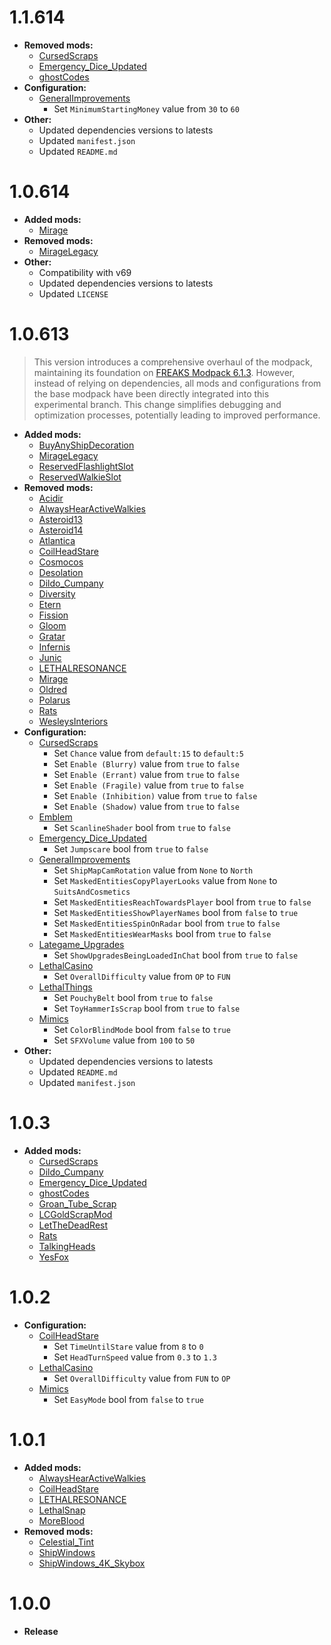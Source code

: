 # 1.1.614

- **Removed mods:**
  - [CursedScraps](https://thunderstore.io/c/lethal-company/p/Lega/CursedScraps/)
  - [Emergency_Dice_Updated](https://thunderstore.io/c/lethal-company/p/slayer6409/Emergency_Dice_Updated/)
  - [ghostCodes](https://thunderstore.io/c/lethal-company/p/darmuh/ghostCodes/)
- **Configuration:**
  - [GeneralImprovements](https://thunderstore.io/c/lethal-company/p/ShaosilGaming/GeneralImprovements/)
    - Set `MinimumStartingMoney` value from `30` to `60`
- **Other:**
  - Updated dependencies versions to latests
  - Updated `manifest.json`
  - Updated `README.md`

# 1.0.614

- **Added mods:**
  - [Mirage](https://thunderstore.io/c/lethal-company/p/qwbarch/Mirage/)
- **Removed mods:**
  - [MirageLegacy](https://thunderstore.io/c/lethal-company/p/qwbarch/MirageLegacy/)
- **Other:**
  - Compatibility with v69
  - Updated dependencies versions to latests
  - Updated `LICENSE`

# 1.0.613
> This version introduces a comprehensive overhaul of the modpack, maintaining its foundation on [FREAKS Modpack 6.1.3](https://thunderstore.io/c/lethal-company/p/FREAKS/FREAKS_Modpack/v/6.1.3/). However, instead of relying on dependencies, all mods and configurations from the base modpack have been directly integrated into this experimental branch. This change simplifies debugging and optimization processes, potentially leading to improved performance.

- **Added mods:**
  - [BuyAnyShipDecoration](https://thunderstore.io/c/lethal-company/p/Sant5050/Buy_Any_Ship_Decoration/)
  - [MirageLegacy](https://thunderstore.io/c/lethal-company/p/qwbarch/MirageLegacy/)
  - [ReservedFlashlightSlot](https://thunderstore.io/c/lethal-company/p/FlipMods/ReservedFlashlightSlot/)
  - [ReservedWalkieSlot](https://thunderstore.io/c/lethal-company/p/FlipMods/ReservedWalkieSlot/)
- **Removed mods:**
  - [Acidir](https://thunderstore.io/c/lethal-company/p/Magic_Wesley/Acidir/)
  - [AlwaysHearActiveWalkies](https://thunderstore.io/c/lethal-company/p/Suskitech/AlwaysHearActiveWalkies/)
  - [Asteroid13](https://thunderstore.io/c/lethal-company/p/Magic_Wesley/Asteroid13/)
  - [Asteroid14](https://thunderstore.io/c/lethal-company/p/Magic_Wesley/Asteroid14/)
  - [Atlantica](https://thunderstore.io/c/lethal-company/p/Magic_Wesley/Atlantica/)
  - [CoilHeadStare](https://thunderstore.io/c/lethal-company/p/TwinDimensionalProductions/CoilHeadStare/)
  - [Cosmocos](https://thunderstore.io/c/lethal-company/p/Magic_Wesley/Cosmocos/)
  - [Desolation](https://thunderstore.io/c/lethal-company/p/Magic_Wesley/Desolation/)
  - [Dildo_Cumpany](https://thunderstore.io/c/lethal-company/p/Loopers/Dildo_Cumpany/)
  - [Diversity](https://thunderstore.io/c/lethal-company/p/IntegrityChaos/Diversity/)
  - [Etern](https://thunderstore.io/c/lethal-company/p/Magic_Wesley/Etern/)
  - [Fission](https://thunderstore.io/c/lethal-company/p/Magic_Wesley/Fission/)
  - [Gloom](https://thunderstore.io/c/lethal-company/p/Magic_Wesley/Gloom/)
  - [Gratar](https://thunderstore.io/c/lethal-company/p/Magic_Wesley/Gratar/)
  - [Infernis](https://thunderstore.io/c/lethal-company/p/Magic_Wesley/Infernis/)
  - [Junic](https://thunderstore.io/c/lethal-company/p/Magic_Wesley/Junic/)
  - [LETHALRESONANCE](https://thunderstore.io/c/lethal-company/p/LethalResonance/LETHALRESONANCE/)
  - [Mirage](https://thunderstore.io/c/lethal-company/p/qwbarch/Mirage/)
  - [Oldred](https://thunderstore.io/c/lethal-company/p/Magic_Wesley/Oldred/)
  - [Polarus](https://thunderstore.io/c/lethal-company/p/Magic_Wesley/Polarus/)
  - [Rats](https://thunderstore.io/c/lethal-company/p/Snowlance/Rats/)
  - [WesleysInteriors](https://thunderstore.io/c/lethal-company/p/Magic_Wesley/WesleysInteriors/)
- **Configuration:**
  - [CursedScraps](https://thunderstore.io/c/lethal-company/p/Lega/CursedScraps/)
    - Set `Chance` value from `default:15` to `default:5`
    - Set `Enable (Blurry)` value from `true` to `false`
    - Set `Enable (Errant)` value from `true` to `false`
    - Set `Enable (Fragile)` value from `true` to `false`
    - Set `Enable (Inhibition)` value from `true` to `false`
    - Set `Enable (Shadow)` value from `true` to `false`
  - [Emblem](https://thunderstore.io/c/lethal-company/p/Darkbrewery/Emblem/)
    - Set `ScanlineShader` bool from `true` to `false`
  - [Emergency_Dice_Updated](https://thunderstore.io/c/lethal-company/p/slayer6409/Emergency_Dice_Updated/)
    - Set `Jumpscare` bool from `true` to `false`
  - [GeneralImprovements](https://thunderstore.io/c/lethal-company/p/ShaosilGaming/GeneralImprovements/)
    - Set `ShipMapCamRotation` value from `None` to `North`
    - Set `MaskedEntitiesCopyPlayerLooks` value from `None` to `SuitsAndCosmetics`
    - Set `MaskedEntitiesReachTowardsPlayer` bool from `true` to `false`
    - Set `MaskedEntitiesShowPlayerNames` bool from `false` to `true`
    - Set `MaskedEntitiesSpinOnRadar` bool from `true` to `false`
    - Set `MaskedEntitiesWearMasks` bool from `true` to `false`
  - [Lategame_Upgrades](https://thunderstore.io/c/lethal-company/p/malco/Lategame_Upgrades/)
    - Set `ShowUpgradesBeingLoadedInChat` bool from `true` to `false`
  - [LethalCasino](https://thunderstore.io/c/lethal-company/p/mrgrm7/LethalCasino/)
    - Set `OverallDifficulty` value from `OP` to `FUN`
  - [LethalThings](https://thunderstore.io/c/lethal-company/p/Evaisa/LethalThings/)
    - Set `PouchyBelt` bool from `true` to `false`
    - Set `ToyHammerIsScrap` bool from `true` to `false`
  - [Mimics](https://thunderstore.io/c/lethal-company/p/x753/Mimics/)
    - Set `ColorBlindMode` bool from `false` to `true`
    - Set `SFXVolume` value from `100` to `50`
- **Other:**
  - Updated dependencies versions to latests
  - Updated `README.md`
  - Updated `manifest.json`

# 1.0.3

- **Added mods:**
  - [CursedScraps](https://thunderstore.io/c/lethal-company/p/Lega/CursedScraps/)
  - [Dildo_Cumpany](https://thunderstore.io/c/lethal-company/p/Loopers/Dildo_Cumpany/)
  - [Emergency_Dice_Updated](https://thunderstore.io/c/lethal-company/p/slayer6409/Emergency_Dice_Updated/)
  - [ghostCodes](https://thunderstore.io/c/lethal-company/p/darmuh/ghostCodes/)
  - [Groan_Tube_Scrap](https://thunderstore.io/c/lethal-company/p/Kittenji/Groan_Tube_Scrap/)
  - [LCGoldScrapMod](https://thunderstore.io/c/lethal-company/p/SimonTendo/LCGoldScrapMod/)
  - [LetTheDeadRest](https://thunderstore.io/c/lethal-company/p/dummy/LetTheDeadRest/)
  - [Rats](https://thunderstore.io/c/lethal-company/p/Snowlance/Rats/)
  - [TalkingHeads](https://thunderstore.io/c/lethal-company/p/BomBom/TalkingHeads/)
  - [YesFox](https://thunderstore.io/c/lethal-company/p/Dev1A3/YesFox/)

# 1.0.2

- **Configuration:**
  - [CoilHeadStare](https://thunderstore.io/c/lethal-company/p/TwinDimensionalProductions/CoilHeadStare/)
    - Set `TimeUntilStare` value from `8` to `0`
    - Set `HeadTurnSpeed` value from `0.3` to `1.3`
  - [LethalCasino](https://thunderstore.io/c/lethal-company/p/mrgrm7/LethalCasino/)
    - Set `OverallDifficulty` value from `FUN` to `OP`
  - [Mimics](https://thunderstore.io/c/lethal-company/p/x753/Mimics/)
    - Set `EasyMode` bool from `false` to `true`

# 1.0.1

- **Added mods:**
  - [AlwaysHearActiveWalkies](https://thunderstore.io/c/lethal-company/p/Suskitech/AlwaysHearActiveWalkies/)
  - [CoilHeadStare](https://thunderstore.io/c/lethal-company/p/TwinDimensionalProductions/CoilHeadStare/)
  - [LETHALRESONANCE](https://thunderstore.io/c/lethal-company/p/LethalResonance/LETHALRESONANCE/)
  - [LethalSnap](https://thunderstore.io/c/lethal-company/p/SweetOnion/LethalSnap/)
  - [MoreBlood](https://thunderstore.io/c/lethal-company/p/FlipMods/MoreBlood/)
- **Removed mods:**
  - [Celestial_Tint](https://thunderstore.io/c/lethal-company/p/sfDesat/Celestial_Tint/)
  - [ShipWindows](https://thunderstore.io/c/lethal-company/p/TestAccount666/ShipWindows/)
  - [ShipWindows_4K_Skybox](https://thunderstore.io/c/lethal-company/p/veri/ShipWindows_4K_Skybox/)

# 1.0.0

- **Release**